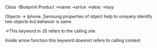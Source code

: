 Class -Blueprint
Product 
   ->name
   ->price
   ->desc
   ->buy

Objects -> Iphone ,Samsung 
properties of object help to uniquely identify two objects but behavior is same


->This keyword in JS refers to the calling site 

Inside arrow function this keyword doesnot refers to calling context 





